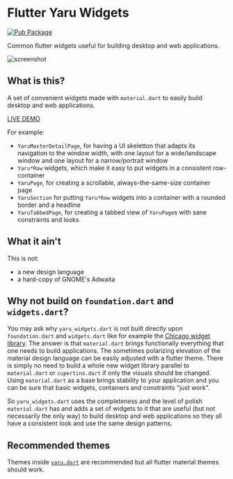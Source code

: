 # Flutter Yaru Widgets

[![Pub Package](https://img.shields.io/pub/v/yaru_widgets.svg)](https://pub.dev/packages/yaru_widgets)

Common flutter widgets useful for building desktop and web applications.

![screenshot](https://raw.githubusercontent.com/ubuntu/yaru_widgets.dart/main/.github/images/screenshot.png)

## What is this?

A set of convenient widgets made with `material.dart` to easily build desktop and web applications.

[LIVE DEMO](https://ubuntu.github.io/yaru_widgets.dart/)

For example:

- `YaruMasterDetailPage`, for having a UI skeletton that adapts its navigation to the window width, with one layout for a wide/landscape window and one layout for a narrow/portrait window
- `Yaru*Row` widgets, which make it easy to put widgets in a consistent row-container
- `YaruPage`, for creating a scrollable, always-the-same-size container page
- `YaruSection` for putting `Yaru*Row` widgets into a container with a rounded border and a headline
- `YaruTabbedPage`, for creating a tabbed view of `YaruPage`s with sane constraints and looks

## What it ain't

This is not:

- a new design language
- a hard-copy of GNOME's Adwaita

## Why not build on `foundation.dart` and `widgets.dart`?

You may ask why `yaru_widgets.dart` is not built directly upon `foundation.dart` and `widgets.dart` like for example the [Chicago widget library](https://github.com/tvolkert/chicago).
The answer is that `material.dart` brings functionally everything that one needs to build applications. The sometimes polarizing elevation of the material design language can be easily adjusted with a flutter theme. There is simply no need to build a whole new widget library parallel to `material.dart` or `cupertino.dart` if only the visuals should be changed. Using `material.dart` as a base brings stability to your application and you can be sure that basic widgets, containers and constraints "just work".

So `yaru_widgets.dart` uses the completeness and the level of polish `material.dart` has and adds a set of widgets to it that are useful (but not necessarily the only way) to build desktop and web applications so they all have a consistent look and use the same design patterns.

## Recommended themes

Themes inside [`yaru.dart`](https://github.com/ubuntu/yaru.dart) are recommended but all flutter material themes should work.
